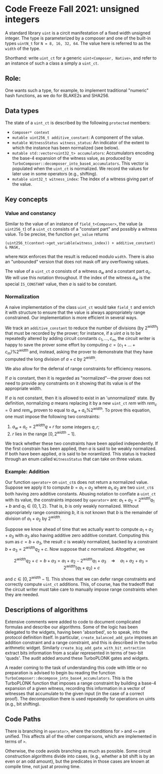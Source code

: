 # Code Freeze Fall 2021: unsigned integers

A standard library `uint` is a circit manifestation of a fixed width unsigned integer. The type is parameterized by a composer and one of the built-in types `uintN_t` for `N = 8, 16, 32, 64`. The value here is referred to as the `width` of the type.

Shorthand: write `uint_ct` for a generic `uint<Composer, Native>`, and refer to an instance of such a class a simply a `uint_ct`.

## Role:

One wants such a type, for example, to implement traditional "numeric" hash functions, as we do for BLAKE2s and SHA256.

## Data types

The state of a `uint_ct` is described by the following `protected` members:

  - `Composer* context`
  - `mutable uint256_t additive_constant`: A component of the value.
  - `mutable WitnessStatus witness_status`: An indicator of the extent to which the instance has been normalized (see below).
  - `mutable std::vector<uint32_t> accumulators`: Accumulators encoding the base-4 expansion of the witness value, as produced by `TurboComposer::decomposer_into_base4_accumulators`. This vector is populated when the `uint_ct` is normalized. We record the values for later use in some operators (e.g., shifting).
  - `mutable uint32_t witness_index`: The index of a witness giving part of the value.

## Key concepts

### Value and constancy

Similar to the value of an instance of `field_t<Composer>`, the value (a `uint256_t`) of a `uint_ct` consists of a "constant part" and possibly a witness value. To be precise, the function `get_value` returns
    
    (uint256_t(context->get_variable(witness_index)) + additive_constant) & MASK,

where `MASK` enforces that the result is reduced modulo `width`. There is also an "unbounded" version that does not mask off any overflowing values.

The value of a `uint_ct` $a$ consists of a witness $a_w$ and a constant part $a_c$. We will use this notation throughout. If the index of the witness $a_w$ is the special `IS_CONSTANT` value, then $a$ is said to be constant.

### Normalization

A naive implementation of the class `uint_ct` would take `field_t` and enrich it with structure to ensure that the value  is always appropriately range constrained. Our implementation is more efficient in several ways. 

We track an `additive_constant` to reduce the number of divisions (by $2^{width}$) that must be recorded by the prover; for instance, if a uint $a$ is to be repeatedly altered by adding circuit constants $c_1, ... , c_m$, the circuit writer is happy to save the prover some effort by computing $c = (c_1 + ... + c_m) \% 2^{width}$ and, instead, asking the prover to demonstrate that they have computed the long division of $a + c$ by $2^{width}$.

We also allow for the deferral of range constraints for efficiency reasons.

If $a$ is constant, then it is regarded as "normalized"--the prover does not need to provide any constraints on it showing that its value is of the appropriate width.

If $a$ is not constant, then it is allowed to exist in an 'unnormalized' state. By definition, normalizing $a$ means replacing it by a new `uint_ct` $rem$ with $rem_{c}=0$ and $rem_w$ proven to equal to $a_w + a_c \% 2^{width}$. To prove this equation, one must impose the following two constraints:

1) $a_w + a_c = 2^{width} q + r$ for some integers $q, r$;
2) $r$ lies in the range $[0, 2^{width}-1]$.

We track whether these two constraints have been applied independently. If the first constrain has been applied, then $a$ is said to be weakly normalized. If both have been applied, $a$ is said to be noramlized. This status is tracked through an enum called `WitnessStatus` that can take on three values.

### Example: Addition

Our function `operator+` on `uint_ct`s does not return a normalized value. Suppose we apply it to compute $b = a_1 + a_2$ where $a_1, a_2$ are two `uint_ct`s both having zero additive constants. Abusing notation to conflate a `uint_ct` with its value, the constraints imposed by `operator+` are: $a_1 + a_2 = 2^{width} q_1 + b$ and $q_1\in \{0, 1, 2\}.$ That is, $b$ is only weakly normalized. Without appropriately range constraining $b$, it is not known that $b$ is the remainder of division of $a_1 + a_2$ by $2^{width}$.

Suppose we know ahead of time that we actually want to compute $a_1 + a_2 + a_3$ with $a_3$ also having additive zero additive constant. Computing this sum as $c = b + a_3$, the result $c$ is weakly normalized, backed by a constraint $b + a_3 = 2^{width} q_2 + c$. Now suppose that $c$ normalized. Altogether, we

$$ 
2^{width} q_2 + c = b + a_3 = a_1 + a_2 - 2^{width} q_1 + a_3 \quad{} \Rightarrow \quad{} a_1 + a_2 + a_3 = 2^{width} (q_1 + q_2) + c
$$

and $c \in [0, 2^{width}-1]$. This shows that we can defer range constraints and correctly compute `uint_ct` additions. 
This, of course, has the tradeoff that the circuit writer must take care to manually impose range constraints when they are needed.

## Descriptions of algorithms

Extensive comments were added to code to document complicated formulas and describe our algorithms. Some of the logic has been delegated to the widgets, having been 'absorbed', so to speak, into the protocol definition itself. In particular, `create_balanced_add_gate` imposes an addition constraint and a range constraint, and this is described in the turbo arithmetic widget. Similarly `create_big_add_gate_with_bit_extraction` extract bits information from a scalar represented in terms of two-bit 'quads'. The audit added around these TurboPLONK gates and widgets.

A reader coming to the task of understanding this code with little or no preparation is advised to begin bu reading the function `TurboComposer::decompose_into_base4_accumulators`. This is the TurboPLONK function that imposes a range constraint by building a base-4 expansion of a given witness, recording this information in a vector of witnesses that accumulate to the given input (in the case of a correct proof). The decomposition there is used repeatedly for operations on uints (e.g., bit shifting).


## Code Paths

There is branching in `operator>`, where the conditions for `>` and `<=` are unified. This affects all of the other comparisons, which are implemented in terms of `>`.

Otherwise, the code avoids branching as much as possible. Some circuit construction algorithms divide into cases, (e.g., whether a bit shift is by an even or an odd amount), but the predicates in those cases are known at compile time, not just at proving time.